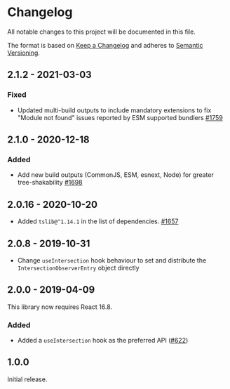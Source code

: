 # Changelog

All notable changes to this project will be documented in this file.

The format is based on [Keep a Changelog](http://keepachangelog.com/en/1.0.0/)
and adheres to [Semantic Versioning](http://semver.org/spec/v2.0.0.html).

## 2.1.2 - 2021-03-03

### Fixed

- Updated multi-build outputs to include mandatory extensions to fix "Module not found" issues reported by ESM supported bundlers [#1759](https://github.com/Shopify/quilt/pull/1759)

## 2.1.0 - 2020-12-18

### Added

- Add new build outputs (CommonJS, ESM, esnext, Node) for greater tree-shakability [#1698](https://github.com/Shopify/quilt/pull/1698)

## 2.0.16 - 2020-10-20

- Added `tslib@^1.14.1` in the list of dependencies. [#1657](https://github.com/Shopify/quilt/pull/1657)

## 2.0.8 - 2019-10-31

- Change `useIntersection` hook behaviour to set and distribute the `IntersectionObserverEntry` object directly

## 2.0.0 - 2019-04-09

This library now requires React 16.8.

### Added

- Added a `useIntersection` hook as the preferred API ([#622](https://github.com/Shopify/quilt/pull/622))

## 1.0.0

Initial release.

